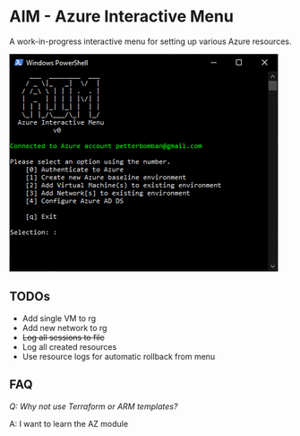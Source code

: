 # AIM - Azure Interactive Menu

A work-in-progress interactive menu for setting up various Azure resources.

![AIM Screenshot](docs/preview.png)


## TODOs

- Add single VM to rg
- Add new network to rg
- ~~Log all sessions to file~~
- Log all created resources
- Use resource logs for automatic rollback from menu

## FAQ

*Q: Why not use Terraform or ARM templates?*

A: I want to learn the AZ module

